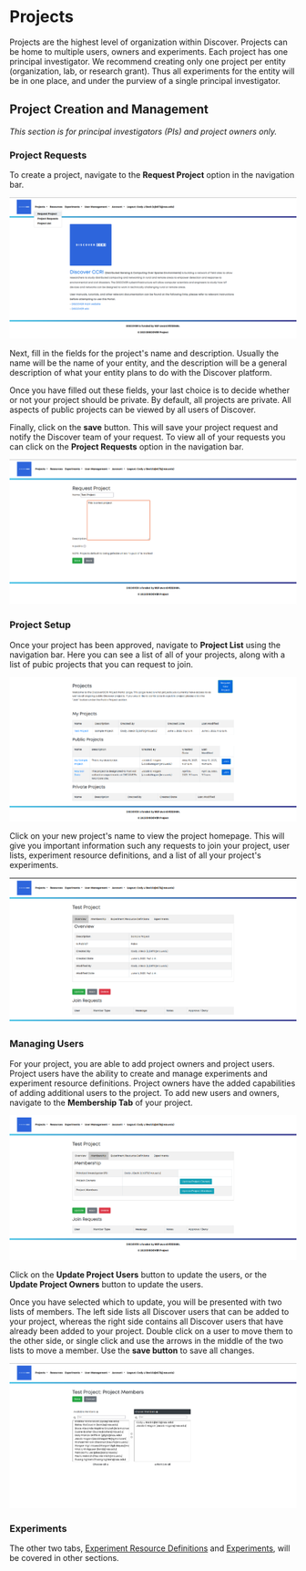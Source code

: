 # Projects


Projects are the highest level of organization within Discover. Projects can be
home to multiple users, owners and experiments. Each project has one principal
investigator. We recommend creating only one project per entity (organization, lab, or 
research grant). Thus all experiments for the entity will be in one place, and under
the purview of a single principal investigator. 



## Project Creation and Management

*This section is for principal investigators (PIs) and project owners only.*

### Project Requests
To create a project, navigate to the **Request Project** option in the navigation bar.  

![Request Project in NavBar](images/homescreen.png)

Next, fill in the fields for the project's name and description. Usually the name
will be the name of your entity, and the description will be a general description
of what your entity plans to do with the Discover platform.

Once you have filled out these fields, your last choice is to decide whether or not
your project should be private. By default, all projects are private. All aspects of
public projects can be viewed by all users of Discover.

Finally, click on the **save** button. This will save your project request and notify
the Discover team of your request. To view all of your requests you can click on the 
**Project Requests** option in the navigation bar.

![Request a Project](images/project_request.png)

### Project Setup
Once your project has been approved, navigate to **Project List** using the navigation bar.
Here you can see a list of all of your projects, along with a list of pubic projects that
you can request to join. 

![Project List](images/project_list.png)

Click on your new project's name to view the project homepage. This will give you
important information such any requests to join your project, user lists,
experiment resource definitions, and a list of all your project's experiments.

![Project Homescreen](images/project_homescreen.png)

### Managing Users
For your project, you are able to add project owners and project users. Project users
have the ability to create and manage experiments and experiment resource definitions.
Project owners have the added capabilities of adding additional users to the project.
To add new users and owners, navigate to the **Membership Tab** of your project.

![Project Users](images/project_users.png)

Click on the **Update Project Users** button to update the users, or the **Update Project Owners**
button to update the users. 

Once you have selected which to update, you will be presented with two lists of members.
The left side lists all Discover users that can be added to your project, whereas the
right side contains all Discover users that have already been added to your project.
Double click on a user to move them to the other side, or single click and use the arrows
in the middle of the two lists to move a member. Use the **save button** to save all changes.

![Adding users](images/adding_users.png)

### Experiments
The other two tabs, [Experiment Resource Definitions](resource_definitions.md) and 
[Experiments](experiments.md), will be covered in other sections.



